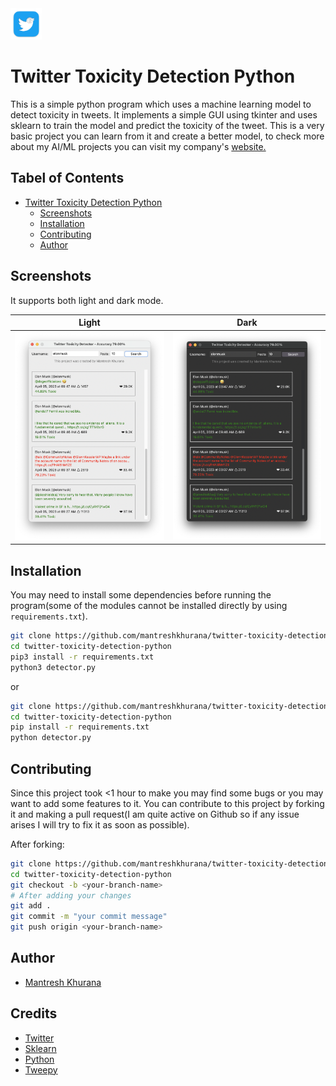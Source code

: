 <img src="./images/logo.png" width="50" height="50">

# Twitter Toxicity Detection Python

This is a simple python program which uses a machine learning model to detect toxicity in tweets. It implements a simple GUI using tkinter and uses sklearn to train the model and predict the toxicity of the tweet. This is a very basic project you can learn from it and create a better model, to check more about my AI/ML projects you can visit my company's [website.](https://www.spyxpo.com/)

## Tabel of Contents

- [Twitter Toxicity Detection Python](#twitter-toxicity-detection-python)
  - [Screenshots](#screenshots)
  - [Installation](#installation)
  - [Contributing](#contributing)
  - [Author](#author)

## Screenshots

It supports both light and dark mode.

| Light | Dark |
| ----- | ---- |
| ![Light](./screenshots/screenshot-light.png) | ![Light](./screenshots/screenshot-dark.png)|

## Installation

You may need to install some dependencies before running the program(some of the modules cannot be installed directly by using `requirements.txt`).

```bash
git clone https://github.com/mantreshkhurana/twitter-toxicity-detection-python.git
cd twitter-toxicity-detection-python
pip3 install -r requirements.txt
python3 detector.py
```

or

```bash
git clone https://github.com/mantreshkhurana/twitter-toxicity-detection-python.git
cd twitter-toxicity-detection-python
pip install -r requirements.txt
python detector.py
```

## Contributing

Since this project took <1 hour to make you may find some bugs or you may want to add some features to it. You can contribute to this project by forking it and making a pull request(I am quite active on Github so if any issue arises I will try to fix it as soon as possible).

After forking:

```bash
git clone https://github.com/mantreshkhurana/twitter-toxicity-detection-python.git
cd twitter-toxicity-detection-python
git checkout -b <your-branch-name>
# After adding your changes
git add .
git commit -m "your commit message"
git push origin <your-branch-name>
```

## Author

- [Mantresh Khurana](https://github.com/mantreshkhurana)

## Credits

- [Twitter](https://twitter.com/)
- [Sklearn](https://scikit-learn.org/stable/)
- [Python](https://www.python.org/)
- [Tweepy](https://www.tweepy.org/)
